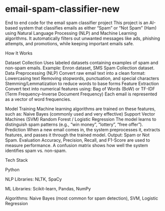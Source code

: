 # email-spam-classifier-new

End to end code for the email spam classifier project
This project is an AI-based system that classifies emails as either “Spam” or “Not Spam” (Ham) using Natural Language Processing (NLP) and Machine Learning algorithms. It automatically filters out unwanted messages like ads, phishing attempts, and promotions, while keeping important emails safe.

How It Works

Dataset Collection
Uses labeled datasets containing examples of spam and non-spam emails.
Example: Enron dataset, SMS Spam Collection dataset.
Data Preprocessing (NLP)
Convert raw email text into a clean format:
Lowercasing text
Removing stopwords, punctuation, and special characters
Stemming/Lemmatization to reduce words to base forms
Feature Extraction
Convert text into numerical features using:
Bag of Words (BoW) or
TF-IDF (Term Frequency–Inverse Document Frequency)
Each email is represented as a vector of word frequencies.

Model Training
Machine learning algorithms are trained on these features, such as:
Naive Bayes (commonly used and very effective)
Support Vector Machines (SVM)
Random Forest / Logistic Regression
The model learns to distinguish spam patterns (e.g., “win money”, “lottery”, “free offer”).
Prediction
When a new email comes in, the system preprocesses it, extracts features, and passes it through the trained model.
Output: Spam or Not Spam.
Evaluation
Accuracy, Precision, Recall, and F1-Score are used to measure performance.
A confusion matrix shows how well the system identifies spam vs. non-spam.

Tech Stack

Python

NLP Libraries: NLTK, SpaCy

ML Libraries: Scikit-learn, Pandas, NumPy

Algorithms: Naive Bayes (most common for spam detection), SVM, Logistic Regression

